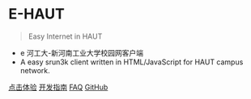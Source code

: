 # E-HAUT

> Easy Internet in HAUT

- e 河工大-新河南工业大学校园网客户端
- A easy srun3k client written in HTML/JavaScript for HAUT campus network.


[点击体验](http://ehaut.cn/srun/srun3k-new.html)
[开发指南](#开发者指南)
[FAQ](#常见问题解答)
[GitHub](https://github.com/ehaut/ehaut)
